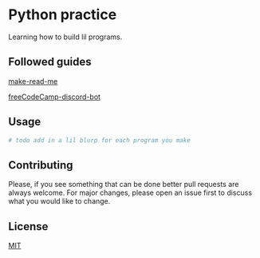 # Python practice

Learning how to build lil programs.

## Followed guides


[make-read-me](https://www.makeareadme.com/)

[freeCodeCamp-discord-bot](https://www.freecodecamp.org/news/create-a-discord-bot-with-python/
)



## Usage

```python
# todo add in a lil blurp for each program you make
```

## Contributing
Please, if you see something that can be done better pull requests are always welcome. 
For major changes, please open an issue first to discuss what you would like to change.



## License
[MIT](https://choosealicense.com/licenses/mit/)